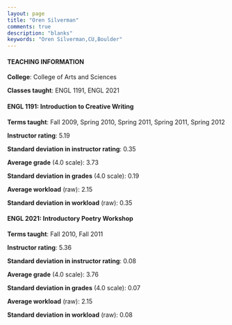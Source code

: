 ```yaml
---
layout: page
title: "Oren Silverman" 
comments: true
description: "blanks"
keywords: "Oren Silverman,CU,Boulder"
---
```

<head>
<script src="https://ajax.googleapis.com/ajax/libs/jquery/2.1.3/jquery.min.js"></script>
<script src="https://dl.dropboxusercontent.com/s/pc42nxpaw1ea4o9/highcharts.js?dl=0"></script>
<!-- <script src="../assets/js/highcharts.js"></script> -->
<style type="text/css">@font-face {
	font-family: "Bebas Neue";
	src: url(https://www.filehosting.org/file/details/544349/BebasNeue Regular.otf) format("opentype");
	}
	h1.Bebas { 
		font-family: "Bebas Neue", Verdana, Tahoma;
	}
</style>
</head>
	   
#### TEACHING INFORMATION

**College**: College of Arts and Sciences

**Classes taught**: ENGL 1191, ENGL 2021

#### ENGL 1191: Introduction to Creative Writing

**Terms taught**: Fall 2009, Spring 2010, Spring 2011, Spring 2011, Spring 2012

**Instructor rating**: 5.19

**Standard deviation in instructor rating**: 0.35

**Average grade** (4.0 scale): 3.73

**Standard deviation in grades** (4.0 scale): 0.19

**Average workload** (raw): 2.15

**Standard deviation in workload** (raw): 0.35

#### ENGL 2021: Introductory Poetry Workshop

**Terms taught**: Fall 2010, Fall 2011

**Instructor rating**: 5.36

**Standard deviation in instructor rating**: 0.08

**Average grade** (4.0 scale): 3.76

**Standard deviation in grades** (4.0 scale): 0.07

**Average workload** (raw): 2.15

**Standard deviation in workload** (raw): 0.08

